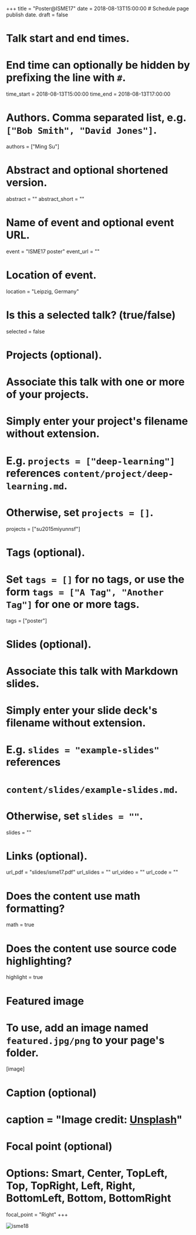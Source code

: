 +++
title = "Poster@ISME17"
date = 2018-08-13T15:00:00  # Schedule page publish date.
draft = false

# Talk start and end times.
#   End time can optionally be hidden by prefixing the line with `#`.
time_start = 2018-08-13T15:00:00
time_end = 2018-08-13T17:00:00

# Authors. Comma separated list, e.g. `["Bob Smith", "David Jones"]`.
authors = ["Ming Su"]

# Abstract and optional shortened version.
abstract = ""
abstract_short = ""

# Name of event and optional event URL.
event = "ISME17 poster"
event_url = ""

# Location of event.
location = "Leipzig, Germany"

# Is this a selected talk? (true/false)
selected = false

# Projects (optional).
#   Associate this talk with one or more of your projects.
#   Simply enter your project's filename without extension.
#   E.g. `projects = ["deep-learning"]` references `content/project/deep-learning.md`.
#   Otherwise, set `projects = []`.
projects = ["su2015miyunnsf"]

# Tags (optional).
#   Set `tags = []` for no tags, or use the form `tags = ["A Tag", "Another Tag"]` for one or more tags.
tags = ["poster"]


# Slides (optional).
#   Associate this talk with Markdown slides.
#   Simply enter your slide deck's filename without extension.
#   E.g. `slides = "example-slides"` references 
#   `content/slides/example-slides.md`.
#   Otherwise, set `slides = ""`.
slides = ""

# Links (optional).
url_pdf = "slides/isme17.pdf"
url_slides = ""
url_video = ""
url_code = ""

# Does the content use math formatting?
math = true

# Does the content use source code highlighting?
highlight = true

# Featured image
# To use, add an image named `featured.jpg/png` to your page's folder. 
[image]
  # Caption (optional)
  # caption = "Image credit: [**Unsplash**](https://unsplash.com/photos/bzdhc5b3Bxs)"

  # Focal point (optional)
  # Options: Smart, Center, TopLeft, Top, TopRight, Left, Right, BottomLeft, Bottom, BottomRight
  focal_point = "Right"
+++

![isme18](/img/isme17.jpg "ISME 17")
